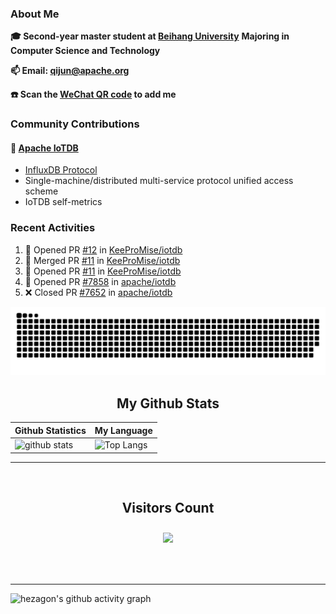 ### About Me

**🎓 Second-year master student at [Beihang University](https://www.buaa.edu.cn/)** **Majoring in Computer Science and Technology**

**📫 Email: qijun@apache.org**

**☎️ Scan the [WeChat QR code](https://github.com/jun0315/jun0315/issues/1) to add me**

### Community Contributions

#### 🚀 [Apache IoTDB](https://github.com/apache/iotdb/pulls?q=+is%3Apr+author%3Ajun0315)

- [InfluxDB Protocol](https://iotdb.apache.org/zh/UserGuide/Master/API/InfluxDB-Protocol.html)
- Single-machine/distributed multi-service protocol unified access scheme
- IoTDB self-metrics


### Recent Activities
<!--START_SECTION:activity-->
1. 💪 Opened PR [#12](https://github.com/KeeProMise/iotdb/pull/12) in [KeeProMise/iotdb](https://github.com/KeeProMise/iotdb)
2. 🎉 Merged PR [#11](https://github.com/KeeProMise/iotdb/pull/11) in [KeeProMise/iotdb](https://github.com/KeeProMise/iotdb)
3. 💪 Opened PR [#11](https://github.com/KeeProMise/iotdb/pull/11) in [KeeProMise/iotdb](https://github.com/KeeProMise/iotdb)
4. 💪 Opened PR [#7858](https://github.com/apache/iotdb/pull/7858) in [apache/iotdb](https://github.com/apache/iotdb)
5. ❌ Closed PR [#7652](https://github.com/apache/iotdb/pull/7652) in [apache/iotdb](https://github.com/apache/iotdb)
<!--END_SECTION:activity-->

![github contribution grid snake animation](https://raw.githubusercontent.com/jun0315/jun0315/output/github-contribution-grid-snake.svg)

<!-- START NEW SECTION -->
<p align="center">
 <h2 align="center">My Github Stats</h2>

| Github Statistics                                                                                           | My Language                                                                                                                 |
| ----------------------------------------------------------------------------------------------------------- | --------------------------------------------------------------------------------------------------------------------------- |
| ![github stats](https://github-readme-stats.vercel.app/api?username=jun0315&theme=dark&show_icons=true) | ![Top Langs](https://github-readme-stats.vercel.app/api/top-langs/?username=jun0315&hide=TeX&layout=compact&theme=dark) |

<hr>

<div align="center">
<br><h2 align="centre"><b>Visitors Count</b></p>  
<p align="center"><img align="center" src="https://profile-counter.glitch.me/{jun0315}/count.svg" /></p> 
<br></div>

<hr>

![hezagon's github activity graph](https://activity-graph.herokuapp.com/graph?username=jun0315&theme=react-dark)

